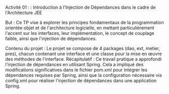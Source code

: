 Activité 01 : : Introduction à l'Injection de Dépendances dans le cadre de l'Architecture JEE

But : Ce TP vise à explorer les principes fondamentaux de la programmation orientée objet et de l'architecture logicielle, en mettant particulièrement l'accent sur les interfaces, leur implémentation, le concept de couplage faible, ainsi que l'injection de dépendances.

Contenu du projet : Le projet se compose de 4 packages (dao, ext, metier, pres), chacun contenant une interface et une classe pour la mise en œuvre des méthodes de l'interface.
Récapitulatif : Ce travail pratique a approfondi l'injection de dépendances en utilisant Spring. Cela a impliqué des modifications significatives dans le fichier pom.xml pour intégrer les dépendances requises par Spring, ainsi que la configuration nécessaire via config.xml pour réaliser l'injection de dépendances dans une application Spring.
